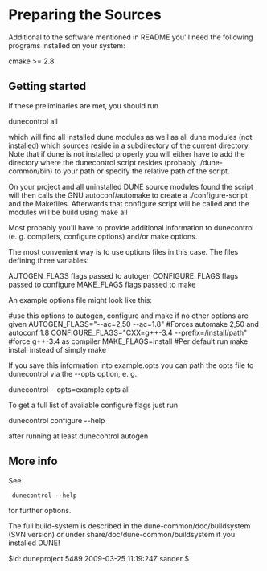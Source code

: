 # Preparing the Sources


Additional to the software mentioned in README you'll need the
following programs installed on your system:

  cmake >= 2.8

Getting started
---------------

If these preliminaries are met, you should run 

  dunecontrol all

which will find all installed dune modules as well as all dune modules 
(not installed) which sources reside in a subdirectory of the current 
directory. Note that if dune is not installed properly you will either
have to add the directory where the dunecontrol script resides (probably 
./dune-common/bin) to your path or specify the relative path of the script.

On your project and all uninstalled DUNE source modules found the script 
will then calls the GNU autoconf/automake to create a ./configure-script 
and the Makefiles. Afterwards that configure script will be called and the
modules will be build using make all

Most probably you'll have to provide additional information to dunecontrol 
(e. g. compilers, configure options) and/or make options. 

The most convenient way is to use options files in this case. The files
defining three variables:

AUTOGEN_FLAGS    flags passed to autogen
CONFIGURE_FLAGS  flags passed to configure
MAKE_FLAGS       flags passed to make

An example options file might look like this:

#use this options to autogen, configure and make if no other options are given
AUTOGEN_FLAGS="--ac=2.50 --ac=1.8" #Forces automake 2,50 and autoconf 1.8
CONFIGURE_FLAGS="CXX=g++-3.4 --prefix=/install/path" #force g++-3.4 as compiler
MAKE_FLAGS=install #Per default run make install instead of simply make

If you save this information into example.opts you can path the opts file to
dunecontrol via the --opts option, e. g.

  dunecontrol --opts=example.opts all

To get a full list of available configure flags just run

  dunecontrol configure --help

after running at least 
  dunecontrol autogen

More info
---------

See

     dunecontrol --help
   
for further options.


The full build-system is described in the dune-common/doc/buildsystem (SVN version) or under share/doc/dune-common/buildsystem if you installed DUNE!

$Id: duneproject 5489 2009-03-25 11:19:24Z sander $


